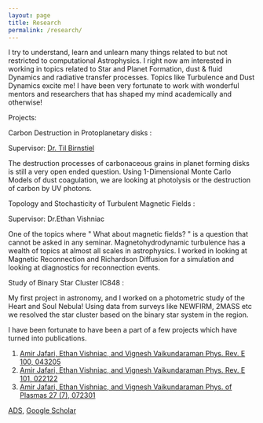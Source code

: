 ```yaml
---
layout: page
title: Research
permalink: /research/
---
```


I try to understand, learn and unlearn many things related to but not restricted to computational Astrophysics. I right now am interested in working in topics related to Star and Planet Formation, dust & fluid Dynamics and radiative transfer processes. Topics like Turbulence and Dust Dynamics excite me! I have been very fortunate to work with wonderful mentors and researchers that has shaped my mind academically and otherwise!

Projects:

Carbon Destruction in Protoplanetary disks :

Supervisor: [Dr. Til Birnstiel](https://til-birnstiel.de)

The destruction processes of carbonaceous grains in planet forming disks is still a very open ended question. Using 1-Dimensional Monte Carlo Models of dust coagulation, we are looking at photolysis or the destruction of carbon by UV photons.

Topology and Stochasticity of Turbulent Magnetic Fields :

Supervisor: Dr.Ethan Vishniac

One of the topics where " What about magnetic fields? " is a question that cannot be asked in any seminar. Magnetohydrodynamic turbulence has a wealth of topics at almost all scales in astrophysics. I worked in looking at Magnetic Reconnection and Richardson Diffusion for a simulation and looking at diagnostics for reconnection events.


Study of Binary Star Cluster IC848 :

My first project in astronomy, and I worked on a photometric study of the Heart and Soul Nebula! Using data from surveys like NEWFIRM, 2MASS etc we resolved the star cluster based on the binary star system in the region. 



I have been fortunate to have been a part of a few projects which have turned into publications. 
1. [Amir Jafari, Ethan Vishniac, and Vignesh Vaikundaraman Phys. Rev. E 100, 043205](https://journals.aps.org/pre/abstract/10.1103/PhysRevE.100.043205)
2. [Amir Jafari, Ethan Vishniac, and Vignesh Vaikundaraman Phys. Rev. E 101, 022122](https://journals.aps.org/pre/abstract/10.1103/PhysRevE.101.022122)
3. [Amir Jafari, Ethan Vishniac, and Vignesh Vaikundaraman Phys. of Plasmas 27 (7), 072301](https://aip.scitation.org/doi/abs/10.1063/5.0009150)

[ADS](https://ui.adsabs.harvard.edu/search/q=%20author%3A%22Vaikundaraman%2C%20Vignesh%22&sort=date%20desc%2C%20bibcode%20desc&p_=0), 
[Google Scholar](https://scholar.google.com/citations?hl=en&user=8K_G9p8AAAAJ&view_op=list_works&gmla=AJsN-F5gtgy3qS0Qt8izo7H8gTVIgPf3xfgLWz592GoaJp9oUdbsIH833sYbG5uIbl826H9uNv3CvpGWLpASEOxIqzsi_SNXc-RWgc3RPstNpHxFYNFNots)
